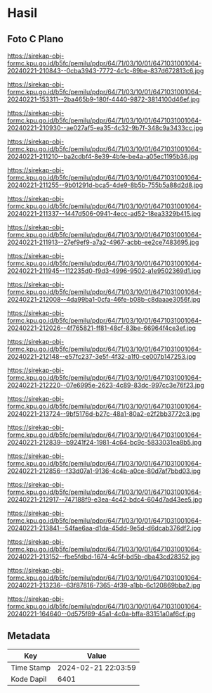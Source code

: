 # Hasil

## Foto C Plano

https://sirekap-obj-formc.kpu.go.id/b5fc/pemilu/pdpr/64/71/03/10/01/6471031001064-20240221-210843--0cba3943-7772-4c1c-89be-837d672813c6.jpg

https://sirekap-obj-formc.kpu.go.id/b5fc/pemilu/pdpr/64/71/03/10/01/6471031001064-20240221-153311--2ba465b9-180f-4440-9872-3814100d46ef.jpg

https://sirekap-obj-formc.kpu.go.id/b5fc/pemilu/pdpr/64/71/03/10/01/6471031001064-20240221-210930--ae027af5-ea35-4c32-9b7f-348c9a3433cc.jpg

https://sirekap-obj-formc.kpu.go.id/b5fc/pemilu/pdpr/64/71/03/10/01/6471031001064-20240221-211210--ba2cdbf4-8e39-4bfe-be4a-a05ec1195b36.jpg

https://sirekap-obj-formc.kpu.go.id/b5fc/pemilu/pdpr/64/71/03/10/01/6471031001064-20240221-211255--9b01291d-bca5-4de9-8b5b-755b5a88d2d8.jpg

https://sirekap-obj-formc.kpu.go.id/b5fc/pemilu/pdpr/64/71/03/10/01/6471031001064-20240221-211337--1447d506-0941-4ecc-ad52-18ea3329b415.jpg

https://sirekap-obj-formc.kpu.go.id/b5fc/pemilu/pdpr/64/71/03/10/01/6471031001064-20240221-211913--27ef9ef9-a7a2-4967-acbb-ee2ce7483695.jpg

https://sirekap-obj-formc.kpu.go.id/b5fc/pemilu/pdpr/64/71/03/10/01/6471031001064-20240221-211945--112235d0-f9d3-4996-9502-a1e9502369d1.jpg

https://sirekap-obj-formc.kpu.go.id/b5fc/pemilu/pdpr/64/71/03/10/01/6471031001064-20240221-212008--4da99ba1-0cfa-46fe-b08b-c8daaae3056f.jpg

https://sirekap-obj-formc.kpu.go.id/b5fc/pemilu/pdpr/64/71/03/10/01/6471031001064-20240221-212026--4f765821-ff81-48cf-83be-66964f4ce3ef.jpg

https://sirekap-obj-formc.kpu.go.id/b5fc/pemilu/pdpr/64/71/03/10/01/6471031001064-20240221-212148--e57fc237-3e5f-4f32-a1f0-ce007b147253.jpg

https://sirekap-obj-formc.kpu.go.id/b5fc/pemilu/pdpr/64/71/03/10/01/6471031001064-20240221-212220--07e6995e-2623-4c89-83dc-997cc3e76f23.jpg

https://sirekap-obj-formc.kpu.go.id/b5fc/pemilu/pdpr/64/71/03/10/01/6471031001064-20240221-213724--9bf5176d-b27c-48a1-80a2-e2f2bb3772c3.jpg

https://sirekap-obj-formc.kpu.go.id/b5fc/pemilu/pdpr/64/71/03/10/01/6471031001064-20240221-212839--b9241f24-1981-4c64-bc9c-5833031ea8b5.jpg

https://sirekap-obj-formc.kpu.go.id/b5fc/pemilu/pdpr/64/71/03/10/01/6471031001064-20240221-212856--f33d07a1-9136-4c4b-a0ce-80d7af7bbd03.jpg

https://sirekap-obj-formc.kpu.go.id/b5fc/pemilu/pdpr/64/71/03/10/01/6471031001064-20240221-212917--747188f9-e3ea-4c42-bdc4-604d7ad43ee5.jpg

https://sirekap-obj-formc.kpu.go.id/b5fc/pemilu/pdpr/64/71/03/10/01/6471031001064-20240221-213841--54fae6aa-d1da-45dd-9e5d-d6dcab376df2.jpg

https://sirekap-obj-formc.kpu.go.id/b5fc/pemilu/pdpr/64/71/03/10/01/6471031001064-20240221-213152--fbe5fdbd-1674-4c5f-bd5b-dba43cd28352.jpg

https://sirekap-obj-formc.kpu.go.id/b5fc/pemilu/pdpr/64/71/03/10/01/6471031001064-20240221-213236--63f87816-7365-4f39-a1bb-6c120869bba2.jpg

https://sirekap-obj-formc.kpu.go.id/b5fc/pemilu/pdpr/64/71/03/10/01/6471031001064-20240221-164640--0d575f89-45a1-4c0a-bffa-83151a0af6cf.jpg


## Metadata

| Key        | Value               |
| ---------- | ------------------- |
| Time Stamp | 2024-02-21 22:03:59 |
| Kode Dapil | 6401                |



